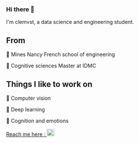 ### Hi there 👋

I'm clemvst, a data science and engineering student.


## From

🌱 Mines Nancy French school of engineering

🌱 Cognitive sciences Master at IDMC


## Things I like to work on

🤖 Computer vision

👾 Deep learning

🧠 Cognition and emotions


[Reach me here : <img height="20" src="https://upload.wikimedia.org/wikipedia/commons/thumb/c/ca/LinkedIn_logo_initials.png/768px-LinkedIn_logo_initials.png">](https://www.linkedin.com/in/clemence-vast/)

<!--
**clemvst/clemvst** is a ✨ _special_ ✨ repository because its `README.md` (this file) appears on your GitHub profile.

Here are some ideas to get you started:

- 🔭 I’m currently working on ...
- 🌱 I’m currently learning ...
- 👯 I’m looking to collaborate on ...
- 🤔 I’m looking for help with ...
- 💬 Ask me about ...
- 📫 How to reach me: ...
- 😄 Pronouns: ...
- ⚡ Fun fact: ...
-->
